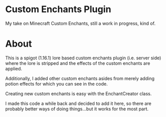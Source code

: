 # Custom Enchants Plugin 
My take on Minecraft Custom Enchants, still a work in progress, kind of. 

# About 
This is a spigot (1.16.1) lore based custom enchants plugin (i.e. server side) where the lore is stripped and the effects of the custom enchants are applied. 

Additionally, I added other custom enchants asides from merely adding potion effects for which you can see in the code. 

Creating new custom enchants is easy with the EnchantCreator class. 

I made this code a while back and decided to add it here, so there are probably better ways of doing things...but it works for the most part.  
